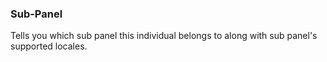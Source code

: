 
### Sub-Panel 

Tells you which sub panel this individual belongs to along with sub panel's supported locales.
